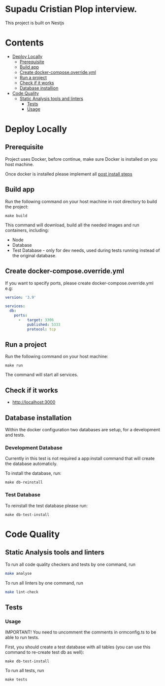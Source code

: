 Supadu Cristian Plop interview.
==================

This project is built on Nestjs

# Contents

* [Deploy Locally](#markdown-header-deploy-locally)
    * [Prerequisite](#markdown-header-prerequisite)
    * [Build app](#markdown-header-build-app)
    * [Create docker-compose.override.yml](#markdown-header-setup-locally-docker-compose-override)
    * [Run a project](#markdown-header-run-a-project)
    * [Check if it works](#markdown-header-check-if-it-works)
    * [Database installion](#markdown-header-database-installion)
* [Code Quality](#markdown-header-code-quality)
    * [Static Analysis tools and linters](#markdown-header-static-analysis-tools-and-linters)
        * [Tests](#markdown-header-tests)
        * [Usage](#markdown-header-tests-usage)

# Deploy Locally <a id="markdown-header-deploy-locally"></a>

## Prerequisite <a id="markdown-header-prerequisite"></a>

Project uses Docker, before continue, make sure Docker is installed on you host machine.

Once docker is installed please implement all
[post install steps](https://docs.docker.com/install/linux/linux-postinstall/)

## Build app <a id="markdown-header-build-app"></a>
Run the following command on your host machine in root directory to build the project:

```shell
make build
```

This command will download, build all the needed images and run containers, including:

* Node
* Database
* Test Database - only for dev needs, used during tests running instead of the original database.

## Create docker-compose.override.yml <a name="markdown-header-setup-locally-docker-compose-override"></a>

If you want to specify ports, please create docker-compose.override.yml e.g:

```yaml
version: '3.9'

services:
  db:
    ports:
      -   target: 3306
          published: 5333
          protocol: tcp
```

## Run a project <a id="markdown-header-run-a-project"></a>
Run the following command on your host machine:

```shell
make run
```

The command will start all services.

## Check if it works <a id="markdown-header-check-if-it-works"></a>
* [http://localhost:3000](http://localhost:3000)

## Database installation <a id="markdown-header-database-installion"></a>
Within the docker configuration two databases are setup, for a development and tests. 

### Development Database
Currently in this test is not required a app:install command that will create the database automaticly.

To install the database, run:

```
make db-reinstall
```

### Test Database
To reinstall the test database please run:
```
make db-test-install
```

# Code Quality <a id="markdown-header-code-quality"></a>

## Static Analysis tools and linters <a id="markdown-header-static-analysis-tools-and-linters"></a>

To run all code quality checkers and tests by one command, run

```bash
make analyse
```

To run all linters by one command, run

```bash
make lint-check
```

## Tests <a id="markdown-header-tests"></a>

### Usage <a id="markdown-header-tests-usage"></a>
IMPORTANT! You need to uncomment the comments in ormconfig.ts to be able to run tests.



First, you should create a test database with all tables (you can use this command to re-create test db as well):
```shell
make db-test-install
```

To run all tests, run

```shell
make tests
```
